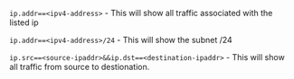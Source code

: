 `ip.addr==<ipv4-address>` - This will show all traffic associated with the listed ip

`ip.addr==<ipv4-address>/24` - This will show the subnet /24

`ip.src==<source-ipaddr>&&ip.dst==<destination-ipaddr>` - This will show all traffic from source to destionation.
